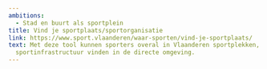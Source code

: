 ```yaml
---
ambitions:
  - Stad en buurt als sportplein
title: Vind je sportplaats/sportorganisatie
link: https://www.sport.vlaanderen/waar-sporten/vind-je-sportplaats/
text: Met deze tool kunnen sporters overal in Vlaanderen sportplekken, resp.
  sportinfrastructuur vinden in de directe omgeving.
---
```

